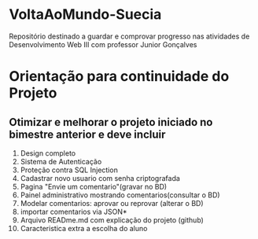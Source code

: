 # VoltaAoMundo-Suecia
Repositório destinado a guardar e comprovar progresso nas atividades de Desenvolvimento Web III com professor Junior Gonçalves

# Orientação para continuidade do Projeto
## Otimizar e melhorar o projeto iniciado no bimestre anterior e deve incluir

1. Design completo
2. Sistema de Autenticação
3. Proteção contra SQL Injection
4. Cadastrar novo usuario com senha criptografada
5. Pagina "Envie um comentario"(gravar no BD)
6. Painel administrativo mostrando comentarios(consultar o BD)
7. Modelar comentarios: aprovar ou reprovar (alterar o BD)
8. importar comentarios via JSON*
9. Arquivo READme.md com explicação do projeto (github)
10. Caracteristica extra a escolha do aluno
